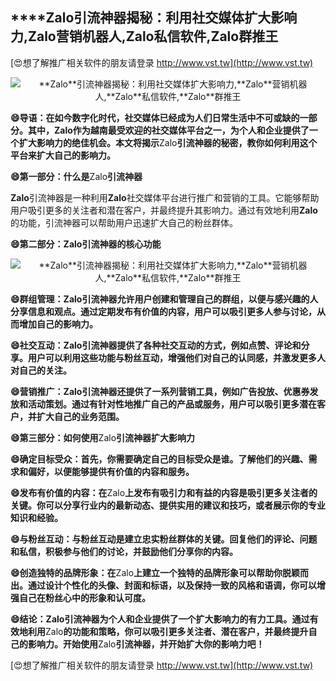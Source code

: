 ## ****Zalo**引流神器揭秘：利用社交媒体扩大影响力,**Zalo**营销机器人,**Zalo**私信软件,**Zalo**群推王**

[😍想了解推广相关软件的朋友请登录 http://www.vst.tw](http://www.vst.tw)

 <center><img src="https://vst.tw/MP4/tuiguang/png/4.png" alt="**Zalo**引流神器揭秘：利用社交媒体扩大影响力,**Zalo**营销机器人,**Zalo**私信软件,**Zalo**群推王"></center>

**😄导语：在如今数字化时代，社交媒体已经成为人们日常生活中不可或缺的一部分。其中，**Zalo**作为越南最受欢迎的社交媒体平台之一，为个人和企业提供了一个扩大影响力的绝佳机会。本文将揭示**Zalo**引流神器的秘密，教你如何利用这个平台来扩大自己的影响力。**

**😄第一部分：什么是**Zalo**引流神器**

**Zalo**引流神器是一种利用**Zalo**社交媒体平台进行推广和营销的工具。它能够帮助用户吸引更多的关注者和潜在客户，并最终提升其影响力。通过有效地利用**Zalo**的功能，引流神器可以帮助用户迅速扩大自己的粉丝群体。

**😄第二部分：**Zalo**引流神器的核心功能**

 <center><img src="https://vst.tw/MP4/tuiguang/png/6.png" alt="**Zalo**引流神器揭秘：利用社交媒体扩大影响力,**Zalo**营销机器人,**Zalo**私信软件,**Zalo**群推王"></center>

**😄群组管理：**Zalo**引流神器允许用户创建和管理自己的群组，以便与感兴趣的人分享信息和观点。通过定期发布有价值的内容，用户可以吸引更多人参与讨论，从而增加自己的影响力。**

**😄社交互动：**Zalo**引流神器提供了各种社交互动的方式，例如点赞、评论和分享。用户可以利用这些功能与粉丝互动，增强他们对自己的认同感，并激发更多人对自己的关注。**

**😄营销推广：**Zalo**引流神器还提供了一系列营销工具，例如广告投放、优惠券发放和活动策划。通过有针对性地推广自己的产品或服务，用户可以吸引更多潜在客户，并扩大自己的业务范围。**

**😄第三部分：如何使用**Zalo**引流神器扩大影响力**

**😄确定目标受众：首先，你需要确定自己的目标受众是谁。了解他们的兴趣、需求和偏好，以便能够提供有价值的内容和服务。**

**😄发布有价值的内容：在**Zalo**上发布有吸引力和有益的内容是吸引更多关注者的关键。你可以分享行业内的最新动态、提供实用的建议和技巧，或者展示你的专业知识和经验。**

**😄与粉丝互动：与粉丝互动是建立忠实粉丝群体的关键。回复他们的评论、问题和私信，积极参与他们的讨论，并鼓励他们分享你的内容。**

**😄创造独特的品牌形象：在**Zalo**上建立一个独特的品牌形象可以帮助你脱颖而出。通过设计个性化的头像、封面和标语，以及保持一致的风格和语调，你可以增强自己在粉丝心中的形象和认可度。**

**😄结论：**Zalo**引流神器为个人和企业提供了一个扩大影响力的有力工具。通过有效地利用**Zalo**的功能和策略，你可以吸引更多关注者、潜在客户，并最终提升自己的影响力。开始使用**Zalo**引流神器，并开始扩大你的影响力吧！**

[😍想了解推广相关软件的朋友请登录 http://www.vst.tw](http://www.vst.tw)



